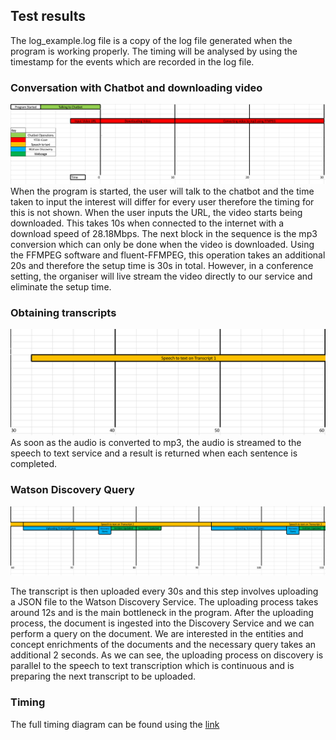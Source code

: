 ## Test results
The log_example.log file is a copy of the log file generated when the program is working properly. The timing will be analysed by using the timestamp for the events which are recorded in the log file.

### Conversation with Chatbot and downloading video
![Alt Text](https://github.com/skrish30/hexology-demo/blob/master/GIF/timeline1.png)
When the program is started, the user will talk to the chatbot and the time taken to input the interest will differ for every user therefore the timing for this is not shown. When the user inputs the URL, the video starts being downloaded. This takes 10s when connected to the internet with a download speed of 28.18Mbps. The next block in the sequence is the mp3 conversion which can only be done when the video is downloaded. Using the FFMPEG software and fluent-FFMPEG, this operation takes an additional 20s and therefore the setup time is 30s in total. However, in a conference setting, the organiser will live stream the video directly to our service and eliminate the setup time.

### Obtaining transcripts
![Alt Text](https://github.com/skrish30/hexology-demo/blob/master/GIF/timeline2.png)
As soon as the audio is converted to mp3, the audio is streamed to the speech to text service and a result is returned when each sentence is completed. 

### Watson Discovery Query
![Alt Text](https://github.com/skrish30/hexology-demo/blob/master/GIF/timeline3.png)

The transcript is then uploaded every 30s and this step involves uploading a JSON file to the Watson Discovery Service. The uploading process takes around 12s and is the main bottleneck in the program. After the uploading process, the document is ingested into the Discovery Service and we can perform a query on the document. We are interested in the entities and concept enrichments of the documents and the necessary query takes an additional 2 seconds. As we can see, the uploading process on discovery is parallel to the speech to text transcription which is continuous and is preparing the next transcript to be uploaded.

### Timing
The full timing diagram can be found using the [link](https://imperiallondon-my.sharepoint.com/:x:/g/personal/sk4316_ic_ac_uk/EfBzSnHvMPhOgD1cJNdGgYABG5-2dF3oIwTmVxznjJ9MAA?e=oLmkd2)

